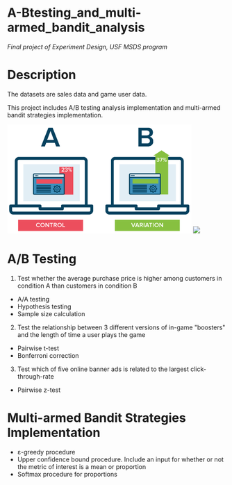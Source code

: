 # A-Btesting_and_multi-armed_bandit_analysis
*Final project of Experiment Design, USF MSDS program*


# Description

The datasets are sales data and game user data.

This project includes A/B testing analysis implementation and multi-armed bandit strategies implementation.

<img src = './ab-testing.png' height = 250>       <img src = './images-2.png' height = 250>


# A/B Testing

1. Test whether the average purchase price is higher among customers in condition A than customers in condition B
- A/A testing
- Hypothesis testing
- Sample size calculation

2. Test the relationship between 3 different versions of in-game "boosters" and the length of time a user plays the game
- Pairwise t-test
- Bonferroni correction

3. Test which of five online banner ads is related to the largest click-through-rate
- Pairwise z-test


# Multi-armed Bandit Strategies Implementation

- ε-greedy procedure
- Upper confidence bound procedure. Include an input for whether or not the metric of interest is a mean or proportion
- Softmax procedure for proportions

